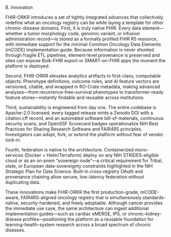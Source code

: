 B. Innovation

FHIR-ORKR introduces a set of tightly integrated advances that collectively redefine what an oncology registry can be while laying a template for other chronic-disease domains. First, it is truly native FHIR. Every data element—whether a tumor morphology code, genomic variant, or infusion administration record—is stored as a formally profiled FHIR R5 resource, with immediate support for the minimal Common Oncology Data Elements (mCODE) implementation guide. Because information is never shunted through fragile ETL pipelines, element-level provenance is preserved and sites can expose Bulk-FHIR export or SMART-on-FHIR apps the moment the platform is deployed.

Second, FHIR-ORKR elevates analytics artifacts to first-class, computable objects. Phenotype definitions, outcome rules, and AI feature vectors are versioned, citable, and wrapped in RO-Crate metadata, making advanced analyses—from recurrence-free–survival phenotypes to transformer-ready feature stores—instantly findable and reusable across institutions.

Third, sustainability is engineered from day one. The entire codebase is Apache-2.0 licensed, every tagged release mints a Zenodo DOI with a citation.cff record, and an automated software bill-of-materials, continuous security scans, and OpenSSF Scorecard badges operationalize NIH Best Practices for Sharing Research Software and FAIR4RS principles. Investigators can adopt, fork, or extend the platform without fear of vendor lock-in.

Fourth, federation is native to the architecture. Containerized micro-services (Docker + Helm/Terraform) deploy on any NIH STRIDES-eligible cloud or as an on-prem “sovereign node”—a critical requirement for Tribal, state, or European data-sovereignty constraints highlighted in the NIH Strategic Plan for Data Science. Built-in cross-registry OAuth and provenance chaining allow secure, low-latency federation without duplicating data.

These innovations make FHIR-ORKR the first production-grade, mCODE-aware, FAIR4RS-aligned oncology registry that is simultaneously standards-native, security-hardened, and freely adoptable. Although cancer provides the immediate use case, the same architecture can ingest additional implementation guides—such as cardiac eMERGE, IPS, or chronic-kidney-disease profiles—positioning the platform as a reusable foundation for learning-health-system research across a broad spectrum of chronic diseases.